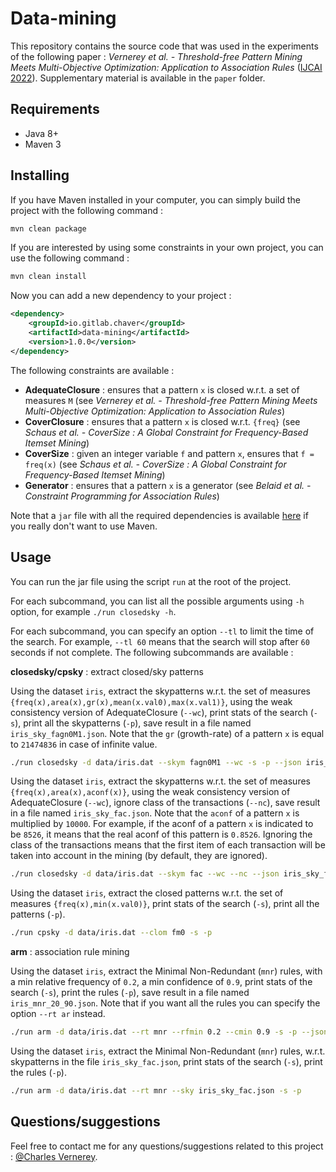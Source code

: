 # Data-mining

This repository contains the source code that was used in the experiments of the following paper : *Vernerey et al. - Threshold-free Pattern Mining Meets Multi-Objective Optimization: Application to Association Rules* ([IJCAI 2022](https://ijcai-22.org/)). Supplementary material is available in the `paper` folder.

## Requirements

- Java 8+
- Maven 3

## Installing

If you have Maven installed in your computer, you can simply build the project with the following command :

```bash
mvn clean package
```

If you are interested by using some constraints in your own project, you can use the following command :

```bash
mvn clean install
```

Now you can add a new dependency to your project :

```xml
<dependency>
    <groupId>io.gitlab.chaver</groupId>
    <artifactId>data-mining</artifactId>
    <version>1.0.0</version>
</dependency>
```

The following constraints are available :

- **AdequateClosure** : ensures that a pattern `x` is closed w.r.t. a set of measures `M` (see *Vernerey et al. - Threshold-free Pattern Mining Meets Multi-Objective Optimization: Application to Association Rules*)
- **CoverClosure** : ensures that a pattern `x` is closed w.r.t. `{freq}` (see *Schaus et al. - CoverSize : A Global Constraint for Frequency-Based Itemset Mining*)
- **CoverSize** : given an integer variable `f` and pattern `x`, ensures that `f = freq(x)` (see *Schaus et al. - CoverSize : A Global Constraint for Frequency-Based Itemset Mining*)
- **Generator** : ensures that a pattern `x` is a generator (see *Belaid et al. - Constraint Programming for Association Rules*)

Note that a `jar` file with all the required dependencies is available [here](https://drive.google.com/file/d/1o5BQb7ATyW_Ha6bJgJPYfd9BZBedQIXJ/view?usp=sharing) if you really don't want to use Maven.

## Usage

You can run the jar file using the script `run` at the root of the project. 

For each subcommand, you can list all the possible arguments using `-h` option, for example `./run closedsky -h`.

For each subcommand, you can specify an option `--tl` to limit the time of the search. For example, `--tl 60` means that the search will stop after `60` seconds if not complete. The following subcommands are available :

**closedsky/cpsky** : extract closed/sky patterns

Using the dataset `iris`, extract the skypatterns w.r.t. the set of measures `{freq(x),area(x),gr(x),mean(x.val0),max(x.val1)}`, using the weak consistency version of AdequateClosure (`--wc`), print stats of the search (`-s`), print all the skypatterns (`-p`), save result in a file named `iris_sky_fagn0M1.json`. Note that the `gr` (growth-rate) of a pattern `x` is equal to `21474836` in case of infinite value.

```bash
./run closedsky -d data/iris.dat --skym fagn0M1 --wc -s -p --json iris_sky_fagn0M1.json
```

Using the dataset `iris`, extract the skypatterns w.r.t. the set of measures `{freq(x),area(x),aconf(x)}`, using the weak consistency version of AdequateClosure (`--wc`), ignore class of the transactions (`--nc`), save result in a file named `iris_sky_fac.json`. Note that the `aconf` of a pattern `x` is multiplied by `10000`. For example, if the aconf of a pattern `x` is indicated to be `8526`, it means that the real aconf of this pattern is `0.8526`. Ignoring the class of the transactions means that the first item of each transaction will be taken into account in the mining (by default, they are ignored).

```bash
./run closedsky -d data/iris.dat --skym fac --wc --nc --json iris_sky_fac.json
```

Using the dataset `iris`, extract the closed patterns w.r.t. the set of measures `{freq(x),min(x.val0)}`, print stats of the search (`-s`), print all the patterns (`-p`).

```bash
./run cpsky -d data/iris.dat --clom fm0 -s -p
```

**arm** : association rule mining

Using the dataset `iris`, extract the Minimal Non-Redundant (`mnr`) rules, with a min relative frequency of `0.2`, a min confidence of `0.9`, print stats of the search (`-s`), print the rules (`-p`), save result in a file named `iris_mnr_20_90.json`. Note that if you want all the rules you can specify the option `--rt ar` instead.

```bash
./run arm -d data/iris.dat --rt mnr --rfmin 0.2 --cmin 0.9 -s -p --json iris_mnr_20_90.json
```

Using the dataset `iris`, extract the Minimal Non-Redundant (`mnr`) rules, w.r.t. skypatterns in the file `iris_sky_fac.json`, print stats of the search (`-s`), print the rules (`-p`).

```bash
./run arm -d data/iris.dat --rt mnr --sky iris_sky_fac.json -s -p
```

## Questions/suggestions

Feel free to contact me for any questions/suggestions related to this project : [@Charles Vernerey](mailto:charlesvernerey2@gmail.com).